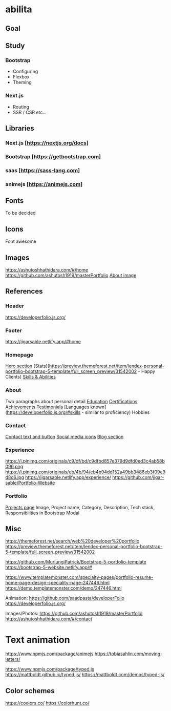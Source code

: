 # abilita

## Goal

## Study

### Bootstrap
- Configuring
- Flexbox
- Theming

### Next.js
- Routing
- SSR / CSR etc...

## Libraries

### Next.js [https://nextjs.org/docs]
### Bootstrap [https://getbootstrap.com]
### saas [https://sass-lang.com]
### animejs [https://animejs.com]

## Fonts

To be decided

## Icons

Font awesome

## Images

https://ashutoshhathidara.com/#/home
https://github.com/ashutosh1919/masterPortfolio
[About image](https://themewagon.github.io/satner/img/about-us.png)

## References

### Header

https://developerfolio.js.org/

### Footer

https://jigarsable.netlify.app/#home

### Homepage

[Hero section](https://demo.templatemonster.com/demo/247446.html)
[Stats](https://preview.themeforest.net/item/lendex-personal-portfolio-bootstrap-5-template/full_screen_preview/31542002 - Happy Clients)
[Skills & Abilities](https://jigarsable.netlify.app/#home)

### About

Two paragraphs about personal detail
[Education](https://ashutoshhathidara.com/#/education)
[Certifications](https://ashutoshhathidara.com/#/education)
[Achievements](https://developerfolio.js.org/#achievements)
[Testimonials](https://froala.com/wp-content/uploads/2021/05/testimonial-page-5-1024x428.png)
[Languages known](https://developerfolio.js.org/#skills - similar to proficiency)
Hobbies

### Contact

[Contact text and button](https://www.hirenchhatbar.com/#contact)
[Social media icons](https://ashutoshhathidara.com/#/contact)
[Blog section](https://ashutoshhathidara.com/#/contact)

### Experience

https://i.pinimg.com/originals/c9/df/bd/c9dfbd857e379d9dfd0ed3c4ab58b096.png
https://i.pinimg.com/originals/eb/4b/94/eb4b94dd152a49bb3486eb3f09e9d8c6.jpg
https://jigarsable.netlify.app/experience/
https://github.com/jigar-sable/Portfolio-Website

### Portfolio
[Projects page](https://preview.themeforest.net/item/lendex-personal-portfolio-bootstrap-5-template/full_screen_preview/31542002)
Image, Project name, Category, Description, Tech stack, Responsibilities in Bootstrap Modal

## Misc

https://themeforest.net/search/web%20developer%20portfolio
https://preview.themeforest.net/item/lendex-personal-portfolio-bootstrap-5-template/full_screen_preview/31542002

https://github.com/MuriungiPatrick/Bootstrap-5-portfolio-template
https://bootstrap-5-website.netlify.app/#

https://www.templatemonster.com/specialty-pages/portfolio-resume-home-page-design-speciality-page-247446.html
https://demo.templatemonster.com/demo/247446.html

Animation:
https://github.com/saadpasta/developerFolio
https://developerfolio.js.org/

Images/Photos:
https://github.com/ashutosh1919/masterPortfolio
https://ashutoshhathidara.com/#/contact

# Text animation

https://www.npmjs.com/package/animejs
https://tobiasahlin.com/moving-letters/

https://www.npmjs.com/package/typed.js
https://mattboldt.github.io/typed.js/
https://mattboldt.com/demos/typed-js/

## Color schemes

https://coolors.co/
https://colorhunt.co/